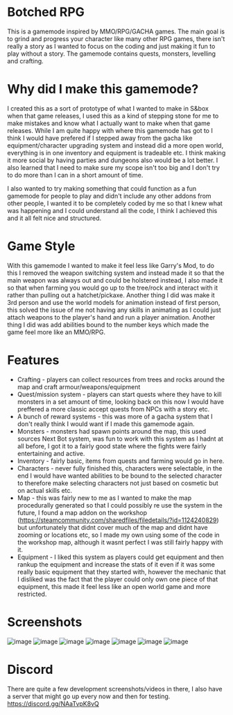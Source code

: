 # Botched RPG
This is a gamemode inspired by MMO/RPG/GACHA games. The main goal is to grind and progress your character like many other RPG games, there isn't really a story as I wanted to focus on the coding and just making it fun to play without a story. The gamemode contains quests, monsters, levelling and crafting.

# Why did I make this gamemode?
I created this as a sort of prototype of what I wanted to make in S&box when that game releases, I used this as a kind of stepping stone for me to make mistakes and know what I actually want to make when that game releases. While I am quite happy with where this gamemode has got to I think I would have prefered if I stepped away from the gacha like equipment/character upgrading system and instead did a more open world, everything is in one inventory and equipment is tradeable etc. I think making it more social by having parties and dungeons also would be a lot better. I also learned that I need to make sure my scope isn't too big and I don't try to do more than I can in a short amount of time.

I also wanted to try making something that could function as a fun gamemode for people to play and didn't include any other addons from other people, I wanted it to be completely coded by me so that I knew what was happening and I could understand all the code, I think I achieved this and it all felt nice and structured.

# Game Style
With this gamemode I wanted to make it feel less like Garry's Mod, to do this I removed the weapon switching system and instead made it so that the main weapon was always out and could be holstered instead, I also made it so that when farming you would go up to the tree/rock and interact with it rather than pulling out a hatchet/pickaxe. Another thing I did was make it 3rd person and use the world models for animation instead of first person, this solved the issue of me not having any skills in animating as I could just attach weapons to the player's hand and run a player animation. Another thing I did was add abilities bound to the number keys which made the game feel more like an MMO/RPG.

# Features
- Crafting - players can collect resources from trees and rocks around the map and craft armour/weapons/equipment
- Quest/mission system - players can start quests where they have to kill monsters in a set amount of time, looking back on this now I would have preffered a more classic accept quests from NPCs with a story etc.
- A bunch of reward systems - this was more of a gacha system that I don't really think I would want if I made this gamemode again.
- Monsters - monsters had spawn points around the map, this used sources Next Bot system, was fun to work with this system as I hadnt at all before, I got it to a fairly good state where the fights were fairly entertaining and active.
- Inventory - fairly basic, items from quests and farming would go in here.
- Characters - never fully finished this, characters were selectable, in the end I would have wanted abilities to be bound to the selected character to therefore make selecting characters not just based on cosmetic but on actual skills etc.
- Map - this was fairly new to me as I wanted to make the map procedurally generated so that I could possibly re use the system in the future, I found a map addon on the workshop (https://steamcommunity.com/sharedfiles/filedetails/?id=1124240829) but unfortunately that didnt cover much of the map and didnt have zooming or locations etc, so I made my own using some of the code in the workshop map, although it wasnt perfect I was still fairly happy with it.
- Equipment - I liked this system as players could get equipment and then rankup the equipment and increase the stats of it even if it was some really basic equipment that they started with, however the mechanic that I disliked was the fact that the player could only own one piece of that equipment, this made it feel less like an open world game and more restricted.

# Screenshots
![image](https://user-images.githubusercontent.com/16431607/113442260-a2069180-93e7-11eb-89d4-55b315d042d4.png)
![image](https://user-images.githubusercontent.com/16431607/113442289-afbc1700-93e7-11eb-8e6e-54f66fe28cb0.png)
![image](https://user-images.githubusercontent.com/16431607/113442292-b3e83480-93e7-11eb-8153-6dd13ca5ccde.png)
![image](https://user-images.githubusercontent.com/16431607/113442301-b6e32500-93e7-11eb-9e95-795369a24c3c.png)
![image](https://user-images.githubusercontent.com/16431607/113442308-bb0f4280-93e7-11eb-90f3-7779007a64a8.png)
![image](https://user-images.githubusercontent.com/16431607/113442322-bfd3f680-93e7-11eb-87ba-e007d049ac97.png)
![image](https://user-images.githubusercontent.com/16431607/113442343-c6626e00-93e7-11eb-940e-cafecb9a9c61.png)

# Discord
There are quite a few development screenshots/videos in there, I also have a server that might go up every now and then for testing.
https://discord.gg/NAaTvpK8vQ







